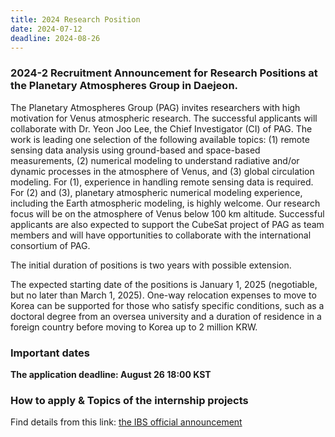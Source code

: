 ```yaml
---
title: 2024 Research Position
date: 2024-07-12
deadline: 2024-08-26
---
```


### 2024-2 Recruitment Announcement for Research Positions at the Planetary Atmospheres Group in Daejeon.
The Planetary Atmospheres Group (PAG) invites researchers with high motivation for Venus atmospheric research. The successful applicants will collaborate with Dr. Yeon Joo Lee, the Chief Investigator (CI) of PAG. The work is leading one selection of the following available topics: (1) remote sensing data analysis using ground-based and space-based measurements, (2) numerical modeling to understand radiative and/or dynamic processes in the atmosphere of Venus, and (3) global circulation modeling. For (1), experience in handling remote sensing data is required. For (2) and (3), planetary atmospheric numerical modeling experience, including the Earth atmospheric modeling, is highly welcome. Our research focus will be on the atmosphere of Venus below 100 km altitude. Successful applicants are also expected to support the CubeSat project of PAG as team members and will have opportunities to collaborate with the international consortium of PAG.

The initial duration of positions is two years with possible extension.

The expected starting date of the positions is January 1, 2025 (negotiable, but no later than March 1, 2025). One-way relocation expenses to move to Korea can be supported for those who satisfy specific conditions, such as a doctoral degree from an oversea university and a duration of residence in a foreign country before moving to Korea up to 2 million KRW. 

### Important dates
**The application deadline: August 26 18:00 KST**

### How to apply & Topics of the internship projects
Find details from this link: [the IBS official announcement](https://www.ibs.re.kr/prog/recruit/eng/sub04_01/view.do?pageIndex=1&searchCondition=&searchKeyword=&idx=1747)
